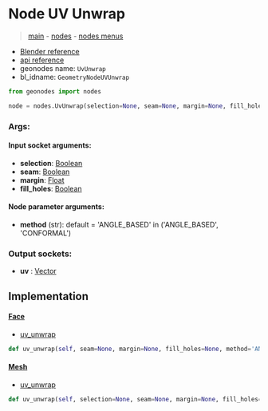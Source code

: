 # Node UV Unwrap

> [main](../structure.md) - [nodes](nodes.md) - [nodes menus](nodes_menus.md)

- [Blender reference](https://docs.blender.org/manual/en/latest/modeling/geometry_nodes/uv/uv_unwrap.html)
- [api reference](https://docs.blender.org/api/current/bpy.types.GeometryNodeUVUnwrap.html)
- geonodes name: `UvUnwrap`
- bl_idname: `GeometryNodeUVUnwrap`

```python
from geonodes import nodes

node = nodes.UvUnwrap(selection=None, seam=None, margin=None, fill_holes=None, method='ANGLE_BASED')
```

### Args:

#### Input socket arguments:

- **selection**: [Boolean](Boolean.md)
- **seam**: [Boolean](Boolean.md)
- **margin**: [Float](Float.md)
- **fill_holes**: [Boolean](Boolean.md)

#### Node parameter arguments:

- **method** (str): default = 'ANGLE_BASED' in ('ANGLE_BASED', 'CONFORMAL')

### Output sockets:

- **uv** : [Vector](Vector.md)

## Implementation

#### [Face](Face.md)

 - [uv_unwrap](Face.md#uv_unwrap)
  ```python
  def uv_unwrap(self, seam=None, margin=None, fill_holes=None, method='ANGLE_BASED')
  ```

#### [Mesh](Mesh.md)

 - [uv_unwrap](Mesh.md#uv_unwrap)
  ```python
  def uv_unwrap(self, selection=None, seam=None, margin=None, fill_holes=None, method='ANGLE_BASED')
  ```

